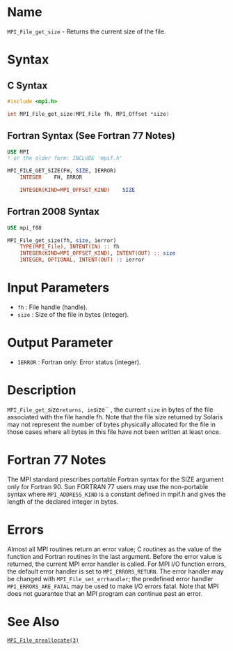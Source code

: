 # Name

`MPI_File_get_size` - Returns the current size of the file.

# Syntax

## C Syntax

```c
#include <mpi.h>

int MPI_File_get_size(MPI_File fh, MPI_Offset *size)
```

## Fortran Syntax (See Fortran 77 Notes)

```fortran
USE MPI
! or the older form: INCLUDE 'mpif.h'

MPI_FILE_GET_SIZE(FH, SIZE, IERROR)
    INTEGER    FH, ERROR

    INTEGER(KIND=MPI_OFFSET_KIND)    SIZE
```

## Fortran 2008 Syntax

```fortran
USE mpi_f08

MPI_File_get_size(fh, size, ierror)
    TYPE(MPI_File), INTENT(IN) :: fh
    INTEGER(KIND=MPI_OFFSET_KIND), INTENT(OUT) :: size
    INTEGER, OPTIONAL, INTENT(OUT) :: ierror
```


# Input Parameters

* `fh` : File handle (handle).
* `size` : Size of the file in bytes (integer).

# Output Parameter

* `IERROR` : Fortran only: Error status (integer).

# Description

`MPI_File_get_`size`` returns, in ``size`` , the current `size` in bytes of the
file associated with the file handle fh. Note that the file size
returned by Solaris may not represent the number of bytes physically
allocated for the file in those cases where all bytes in this file have
not been written at least once.

# Fortran 77 Notes

The MPI standard prescribes portable Fortran syntax for the SIZE
argument only for Fortran 90. Sun FORTRAN 77 users may use the
non-portable syntax
where `MPI_ADDRESS_KIND` is a constant defined in mpif.h and gives the
length of the declared integer in bytes.

# Errors

Almost all MPI routines return an error value; C routines as the value
of the function and Fortran routines in the last argument.
Before the error value is returned, the current MPI error handler is
called. For MPI I/O function errors, the default error handler is set to
`MPI_ERRORS_RETURN`. The error handler may be changed with
`MPI_File_set_errhandler`; the predefined error handler
`MPI_ERRORS_ARE_FATAL` may be used to make I/O errors fatal. Note that MPI
does not guarantee that an MPI program can continue past an error.

# See Also


[`MPI_File_preallocate(3)`](./?file=MPI_File_preallocate.md)
